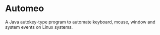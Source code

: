 # Automeo
A Java autokey-type program to automate keyboard, mouse, window and system events on Linux systems.
